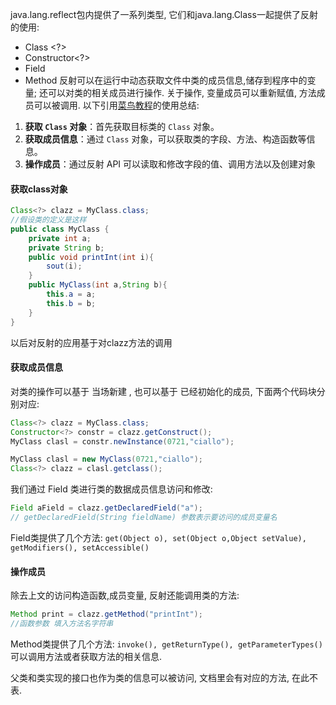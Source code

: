 java.lang.reflect包内提供了一系列类型, 它们和java.lang.Class一起提供了反射的使用:
- Class \<?> 
- Constructor\<?>
- Field
- Method
反射可以在运行中动态获取文件中类的成员信息,储存到程序中的变量; 还可以对类的相关成员进行操作. 关于操作, 变量成员可以重新赋值, 方法成员可以被调用.
以下引用[菜鸟教程](https://www.runoob.com/java/java-reflection.html)的使用总结:
1. **获取 `Class` 对象**：首先获取目标类的 `Class` 对象。
2. **获取成员信息**：通过 `Class` 对象，可以获取类的字段、方法、构造函数等信息。
3. **操作成员**：通过反射 API 可以读取和修改字段的值、调用方法以及创建对象  
#### 获取class对象
```java
Class<?> clazz = MyClass.class;
//假设类的定义是这样
public class MyClass {
	private int a;
	private String b;
	public void printInt(int i){
		sout(i);
	}
	public MyClass(int a,String b){
		this.a = a;
		this.b = b;
	}
}
```
以后对反射的应用基于对clazz方法的调用  

#### **获取成员信息**

对类的操作可以基于 当场新建 , 也可以基于 已经初始化的成员, 下面两个代码块分别对应:
```java
Class<?> clazz = MyClass.class;
Constructor<?> constr = clazz.getConstruct();
MyClass clasl = constr.newInstance(0721,"ciallo");
```

```java
MyClass clasl = new MyClass(0721,"ciallo");
Class<?> clazz = clasl.getclass();
```
我们通过 Field 类进行类的数据成员信息访问和修改:
```java
Field aField = clazz.getDeclaredField("a");
// getDeclaredField(String fieldName) 参数表示要访问的成员变量名 
```
Field类提供了几个方法: `get(Object o), set(Object o,Object setValue), getModifiers(), setAccessible()` 


#### **操作成员**

除去上文的访问构造函数,成员变量, 反射还能调用类的方法:
```java
Method print = clazz.getMethod("printInt");
//函数参数 填入方法名字符串
```
Method类提供了几个方法: `invoke(), getReturnType(), getParameterTypes()` 可以调用方法或者获取方法的相关信息.

父类和类实现的接口也作为类的信息可以被访问, 文档里会有对应的方法, 在此不表.